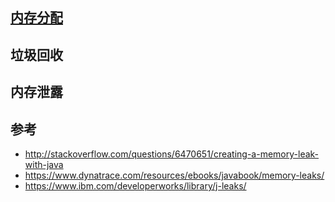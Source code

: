 ## [内存分配](Management.md)
## 垃圾回收
## 内存泄露

## 参考
- http://stackoverflow.com/questions/6470651/creating-a-memory-leak-with-java
- https://www.dynatrace.com/resources/ebooks/javabook/memory-leaks/
- https://www.ibm.com/developerworks/library/j-leaks/

